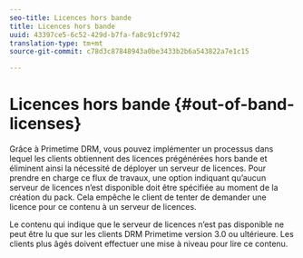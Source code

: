 ```yaml
---
seo-title: Licences hors bande
title: Licences hors bande
uuid: 43397ce5-6c52-429d-b7fa-fa8c91cf9742
translation-type: tm+mt
source-git-commit: c78d3c87848943a0be3433b2b6a543822a7e1c15

---
```



# Licences hors bande {#out-of-band-licenses}

Grâce à Primetime DRM, vous pouvez implémenter un processus dans lequel les clients obtiennent des licences prégénérées hors bande et éliminent ainsi la nécessité de déployer un serveur de licences. Pour prendre en charge ce flux de travaux, une option indiquant qu’aucun serveur de licences n’est disponible doit être spécifiée au moment de la création du pack. Cela empêche le client de tenter de demander une licence pour ce contenu à un serveur de licences.

Le contenu qui indique que le serveur de licences n’est pas disponible ne peut être lu que sur les clients DRM Primetime version 3.0 ou ultérieure. Les clients plus âgés doivent effectuer une mise à niveau pour lire ce contenu.
